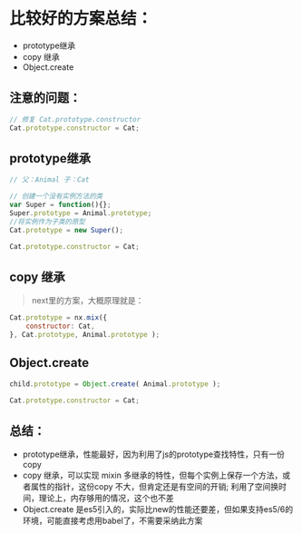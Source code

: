 # 比较好的方案总结：
+ prototype继承
+ copy 继承
+ Object.create

## 注意的问题：
```js
// 修复 Cat.prototype.constructor
Cat.prototype.constructor = Cat;
```

## prototype继承
```js
// 父：Animal 子：Cat

// 创建一个没有实例方法的类
var Super = function(){};
Super.prototype = Animal.prototype;
//将实例作为子类的原型
Cat.prototype = new Super();

Cat.prototype.constructor = Cat;
```

## copy 继承
> next里的方案，大概原理就是：
```js
Cat.prototype = nx.mix({
    constructor: Cat,
}, Cat.prototype, Animal.prototype );
```

## Object.create
```js
child.prototype = Object.create( Animal.prototype );

Cat.prototype.constructor = Cat;
```

## 总结：
+ prototype继承，性能最好，因为利用了js的prototype查找特性，只有一份copy
+ copy 继承，可以实现 mixin 多继承的特性，但每个实例上保存一个方法，或者属性的指针，这份copy 不大，但肯定还是有空间的开销; 利用了空间换时间，理论上，内存够用的情况，这个也不差
+ Object.create 是es5引入的，实际比new的性能还要差，但如果支持es5/6的环境，可能直接考虑用babel了，不需要采纳此方案
